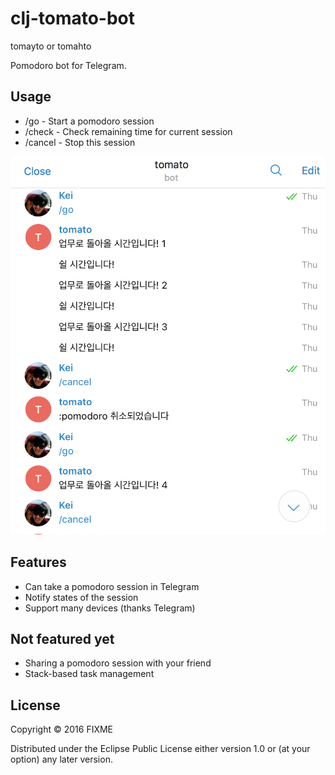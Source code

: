 # clj-tomato-bot

tomayto or tomahto

Pomodoro bot for Telegram.

## Usage

- /go - Start a pomodoro session
- /check - Check remaining time for current session
- /cancel - Stop this session


![telegram screenshot](https://raw.githubusercontent.com/heycalmdown/clj-tomato-bot/master/doc/sceenshot.png)

## Features

- Can take a pomodoro session in Telegram
- Notify states of the session 
- Support many devices (thanks Telegram)


## Not featured yet

- Sharing a pomodoro session with your friend
- Stack-based task management


## License

Copyright © 2016 FIXME

Distributed under the Eclipse Public License either version 1.0 or (at
your option) any later version.
